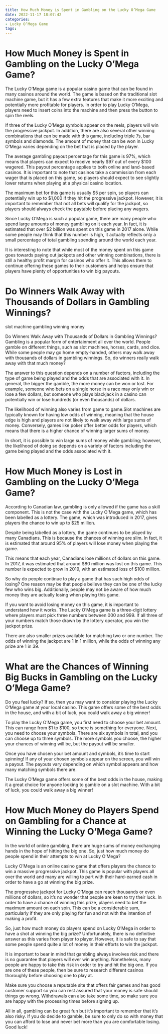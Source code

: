 ```yaml
---
title: How Much Money is Spent in Gambling on the Lucky O’Mega Game
date: 2022-11-17 18:07:42
categories:
- Lucky O’Mega Game
tags:
---
```



#  How Much Money is Spent in Gambling on the Lucky O’Mega Game?

The Lucky O’Mega game is a popular casino game that can be found in many casinos around the world. The game is based on the traditional slot machine game, but it has a few extra features that make it more exciting and potentially more profitable for players. In order to play Lucky O’Mega, players need to insert coins into the machine and then press the button to spin the reels.

If three of the Lucky O’Mega symbols appear on the reels, players will win the progressive jackpot. In addition, there are also several other winning combinations that can be made with this game, including triple 7s, bar symbols and diamonds. The amount of money that can be won in Lucky O’Mega varies depending on the bet that is placed by the player.

The average gambling payout percentage for this game is 97%, which means that players can expect to receive nearly $97 out of every $100 wagered. This payout percentage applies to both online and land-based casinos. It is important to note that casinos take a commission from each wager that is placed on this game, so players should expect to see slightly lower returns when playing at a physical casino location.

The maximum bet for this game is usually $5 per spin, so players can potentially win up to $1,000 if they hit the progressive jackpot. However, it is important to remember that not all bets will qualify for the jackpot, so players should always check the paytable before placing any wagers.

Since Lucky O’Mega is such a popular game, there are many people who spend large amounts of money gambling on it each year. In fact, it is estimated that over $2 billion was spent on this game in 2017 alone. While some people may think that this number is high, it actually reflects only a small percentage of total gambling spending around the world each year.

It is interesting to note that while most of the money spent on this game goes towards paying out jackpots and other winning combinations, there is still a healthy profit margin for casinos who offer it. This allows them to continue offering these games to their customers and helps ensure that players have plenty of opportunities to win big payouts.

#  Do Winners Walk Away with Thousands of Dollars in Gambling Winnings?

slot machine
gambling
winning
money

Do Winners Walk Away with Thousands of Dollars in Gambling Winnings?
Gambling is a popular form of entertainment all over the world. People gamble on different things, such as slot machines, horses, cards, and dice. While some people may go home empty-handed, others may walk away with thousands of dollars in gambling winnings. So, do winners really walk away with that much money? 

 The answer to this question depends on a number of factors, including the type of game being played and the odds that are associated with it. In general, the bigger the gamble, the more money can be won or lost. For example, someone who bets on a single horse in a race may only win or lose a few dollars, but someone who plays blackjack in a casino can potentially win or lose hundreds (or even thousands) of dollars. 

The likelihood of winning also varies from game to game.Slot machines are typically known for having low odds of winning, meaning that the house edge is high and players are not likely to walk away with large sums of money. Conversely, games like poker offer better odds for players, which means that there is a higher chance of winning larger sums of money. 

In short, it is possible to win large sums of money while gambling; however, the likelihood of doing so depends on a variety of factors including the game being played and the odds associated with it.

#  How Much Money is Lost in Gambling on the Lucky O’Mega Game?


According to Canadian law, gambling is only allowed if the game has a skill component. This is not the case with the Lucky O’Mega game, which has been labelled as a lottery. The game, which was introduced in 2017, gives players the chance to win up to $25 million.

Despite being labelled as a lottery, the game continues to be played by many Canadians. This is because the chances of winning are slim. In fact, it is estimated that around 95% of players will lose money when playing the game.

This means that each year, Canadians lose millions of dollars on this game. In 2017, it was estimated that around $80 million was lost on this game. This number is expected to grow in 2019, with an estimated loss of $100 million.

So why do people continue to play a game that has such high odds of losing? One reason may be that people believe they can be one of the lucky few who wins big. Additionally, people may not be aware of how much money they are actually losing when playing this game.

If you want to avoid losing money on this game, it is important to understand how it works. The Lucky O’Mega game is a three-digit lottery where players must pick three numbers between 000 and 999. If all three of your numbers match those drawn by the lottery operator, you win the jackpot prize.

There are also smaller prizes available for matching two or one number. The odds of winning the jackpot are 1 in 1 million, while the odds of winning any prize are 1 in 39.

#  What are the Chances of Winning Big Bucks in Gambling on the Lucky O’Mega Game?

Do you feel lucky? If so, then you may want to consider playing the Lucky O’Mega game at your local casino. This game offers some of the best odds in the house, and with a bit of luck, you could walk away a big winner!

To play the Lucky O’Mega game, you first need to choose your bet amount. This can range from $1 to $100, so there is something for everyone. Next, you need to choose your symbols. There are six symbols in total, and you can choose up to three symbols. The more symbols you choose, the higher your chances of winning will be, but the payout will be smaller.

Once you have chosen your bet amount and symbols, it’s time to start spinning! If any of your chosen symbols appear on the screen, you will win a payout. The payouts vary depending on which symbol appears and how many matching symbols there are.

The Lucky O’Mega game offers some of the best odds in the house, making it a great choice for anyone looking to gamble on a slot machine. With a bit of luck, you could walk away a big winner!

#  How Much Money do Players Spend on Gambling for a Chance at Winning the Lucky O’Mega Game?

In the world of online gambling, there are huge sums of money exchanging hands in the hope of hitting the big one. So, just how much money do people spend in their attempts to win at Lucky O’Mega?

Lucky O’Mega is an online casino game that offers players the chance to win a massive progressive jackpot. This game is popular with players all over the world and many are willing to part with their hard-earned cash in order to have a go at winning the big prize.

The progressive jackpot for Lucky O’Mega can reach thousands or even millions of dollars, so it’s no wonder that people are keen to try their luck. In order to have a chance of winning this prize, players need to bet the maximum amount on each spin. This can be a considerable sum, particularly if they are only playing for fun and not with the intention of making a profit.

So, just how much money do players spend on Lucky O’Mega in order to have a shot at winning the big prize? Unfortunately, there is no definitive answer as this varies from player to player. However, it is safe to say that some people spend quite a lot of money in their efforts to win the jackpot.

It is important to bear in mind that gambling always involves risk and there is no guarantee that players will ever win anything. Nonetheless, many people are happy to take this risk in order to try and hit the big one. If you are one of these people, then be sure to research different casinos thoroughly before choosing one to play at.

Make sure you choose a reputable site that offers fair games and has good customer support so you can rest assured that your money is safe should things go wrong. Withdrawals can also take some time, so make sure you are happy with the processing times before signing up.

All in all, gambling can be great fun but it’s important to remember that it’s also risky. If you do decide to gamble, be sure to only do so with money that you can afford to lose and never bet more than you are comfortable losing. Good luck!